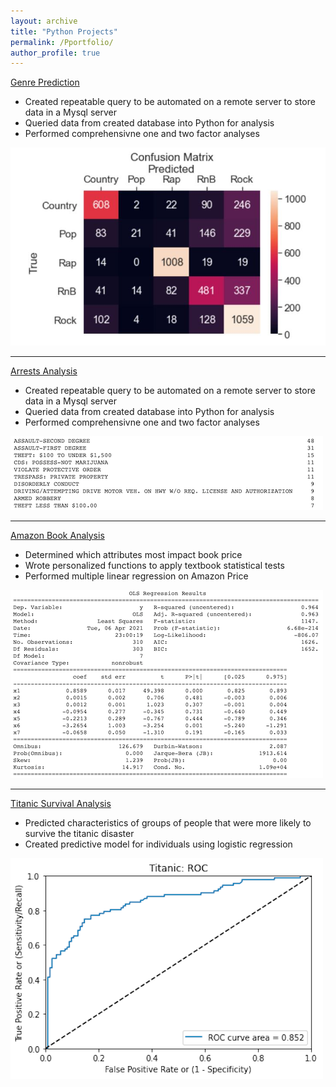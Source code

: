 ```yaml
---
layout: archive
title: "Python Projects"
permalink: /Pportfolio/
author_profile: true
---
```


[Genre Prediction](https://github.com/Andrustn/andrustn.github.io/tree/master/Python/lyrics)

- Created repeatable query to be automated on a remote server to store data in a Mysql server
- Queried data from created database into Python for analysis
- Performed comprehensivne one and two factor analyses

<img src="/Python/lyrics/Images/Confusion-Matrix.JPG"/>

---


[Arrests Analysis](https://github.com/Andrustn/andrustn.github.io/blob/master/Python/Arrests%20Analysis/Arrests%20Analysis.ipynb)

- Created repeatable query to be automated on a remote server to store data in a Mysql server
- Queried data from created database into Python for analysis
- Performed comprehensivne one and two factor analyses

<img src="/images/Arrests copy.png"/>

---

[Amazon Book Analysis](https://github.com/Andrustn/Andrustn.github.io/blob/master/Python/Analysis%20Project.ipynb)

- Determined which attributes most impact book price
- Wrote personalized functions to apply textbook statistical tests
- Performed multiple linear regression on Amazon Price

<img src="/images/Multiple Linear Regression copy.png"/>

---

[Titanic Survival Analysis](https://github.com/Andrustn/Andrustn.github.io/blob/master/Python/Test%20:%20Train%20Log%20Regression.py)

- Predicted characteristics of groups of people that were more likely to survive the titanic disaster
- Created predictive model for individuals using logistic regression

<img src="/images/Titanic ROC copy.png"/>



